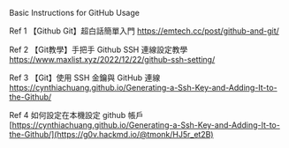 Basic Instructions for GitHub Usage


Ref 1  【Github Git】超白話簡單入門
https://emtech.cc/post/github-and-git/

Ref 2  【Git教學】手把手 Github SSH 連線設定教學
        https://www.maxlist.xyz/2022/12/22/github-ssh-setting/

Ref 3  【Git】使用 SSH 金鑰與 GitHub 連線
        https://cynthiachuang.github.io/Generating-a-Ssh-Key-and-Adding-It-to-the-Github/

Ref 4  如何設定在本機設定 github 帳戶
        [https://cynthiachuang.github.io/Generating-a-Ssh-Key-and-Adding-It-to-the-Github/](https://g0v.hackmd.io/@tmonk/HJ5r_et2B)
